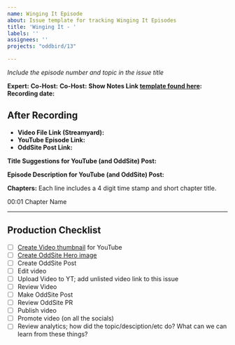 ```yaml
---
name: Winging It Episode
about: Issue template for tracking Winging It Episodes
title: 'Winging It - '
labels: ''
assignees: ''
projects: "oddbird/13"

---
```


*Include the episode number and topic in the issue title*

**Expert:** 
**Co-Host:** 
**Co-Host:** 
**Show Notes Link [template found here](https://docs.google.com/document/d/1Sp_-JSzoFoqq8IdTqaQl6oNSEbWlxNfuqZ6fKE14ELQ/edit?usp=sharing):**
**Recording date:**

## After Recording

- **Video File Link (Streamyard):**
- **YouTube Episode Link:**
- **OddSite Post Link:**


**Title Suggestions for YouTube (and OddSite) Post:**


**Episode Description for YouTube (and OddSite) Post:**


**Chapters:**
Each line includes a 4 digit time stamp and short chapter title.

00:01 Chapter Name



---

##  Production Checklist

- [ ] [Create Video thumbnail](https://www.dropbox.com/scl/fi/46qduwbgrq1z294yaoad3/winging-it-thumbnail-template.psd?rlkey=7i5yf7uw4o3960nk0kt4c80bq&dl=0) for YouTube
- [ ] [Create OddSite Hero image](https://www.dropbox.com/home/OddBird/oddbird%20%3A%20oss%20projects/winging%20it/thumbnails)
- [ ] Create OddSite Post
- [ ] Edit video
- [ ] Upload Video to YT; add unlisted video link to this issue
- [ ] Review Video
- [ ] Make OddSite Post
- [ ] Review OddSite PR
- [ ] Publish video
- [ ] Promote video (on all the socials)
- [ ] Review analytics; how did the topic/desciption/etc do? What can we can learn from these things?
